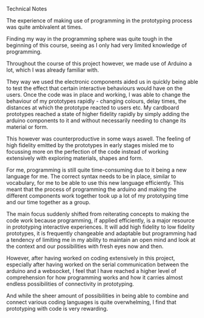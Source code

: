 Technical Notes

The experience of making use of programming in the prototyping process was quite ambivalent at times.

Finding my way in the programming sphere was quite tough in the beginning of this course, seeing as I only had very limited knowledge of programming.

Throughout the course of this project however, we made use of Arduino a lot, which I was already familiar with.

They way we used the electronic components aided us in quickly being able to test the effect that certain interactive behaviours would have on the users. Once the code was in place and working, I was able to change the behaviour of my prototypes rapidly - changing colours, delay times, the distances at which the prototype reacted to users etc. My cardboard prototypes reached a state of higher fidelity rapidly by simply adding the arduino components to it and without necessarily needing to change its material or form.

This however was counterproductive in some ways aswell. The feeling of high fidelity emitted by the prototypes in early stages misled me to focussing more on the perfection of the code instead of working extensively with exploring materials, shapes and form.  

For me, programming is still quite time-consuming due to it being a new language for me. The correct syntax needs to be in place, similar to vocabulary, for me to be able to use this new language efficiently. This meant that the process of programming the arduino and making the different components work together took up a lot of my prototyping time and our time together as a group.

The main focus suddenly shifted from reiterating concepts to making the code work because programming, if applied efficiently, is a major resource in prototyping interactive experiences. It will add high fidelity to low fidelity prototypes, it is frequently changeable and adaptable but programming had a tendency of limiting me in my ability to maintain an open mind and look at the context and our possibilities with fresh eyes now and then.

However, after having worked on coding extensively in this project, especially after having worked on the serial communication between the arduino and a websocket, I feel that I have reached a higher level of comprehension for how programming works and how it carries almost endless possibilities of connectivity in prototyping.

And while the sheer amount of possibilities in being able to combine and connect various coding languages is quite overwhelming, I find that prototyping with code is very rewarding.
